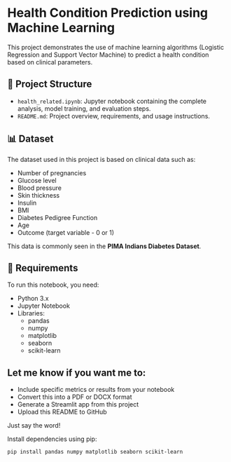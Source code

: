 # Health Condition Prediction using Machine Learning

This project demonstrates the use of machine learning algorithms (Logistic Regression and Support Vector Machine) to predict a health condition based on clinical parameters.

## 📁 Project Structure

- `health_related.ipynb`: Jupyter notebook containing the complete analysis, model training, and evaluation steps.
- `README.md`: Project overview, requirements, and usage instructions.

## 📊 Dataset

The dataset used in this project is based on clinical data such as:
- Number of pregnancies
- Glucose level
- Blood pressure
- Skin thickness
- Insulin
- BMI
- Diabetes Pedigree Function
- Age
- Outcome (target variable - 0 or 1)

This data is commonly seen in the **PIMA Indians Diabetes Dataset**.

## 🔧 Requirements

To run this notebook, you need:

- Python 3.x
- Jupyter Notebook
- Libraries:
  - pandas
  - numpy
  - matplotlib
  - seaborn
  - scikit-learn

## Let me know if you want me to:

- Include specific metrics or results from your notebook
- Convert this into a PDF or DOCX format
- Generate a Streamlit app from this project
- Upload this README to GitHub

Just say the word!


Install dependencies using pip:

```bash
pip install pandas numpy matplotlib seaborn scikit-learn




